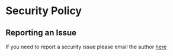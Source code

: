 # Security Policy

## Reporting an Issue

If you need to report a security issue please email the author [here](mailto:info@ainsleyclark.com)
